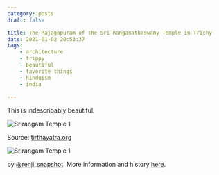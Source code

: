 ```yaml
---
category: posts
draft: false

title: The Rajagopuram of the Sri Ranganathaswamy Temple in Trichy
date: 2021-01-02 20:53:37
tags:
    - architecture
    - trippy
    - beautiful
    - favorite things
    - hinduism
    - india
    
---
```


This is indescribably beautiful. 

![Srirangam Temple 1](/misc/s/srirangam.jpg)

Source: [tirthayatra.org](https://www.tirthayatra.org/)

![Srirangam Temple 1](/misc/s/srirangam-2.jpg)

by [@renji_snapshot](https://www.flickr.com/photos/renji_snapshot/33698055525). More information and history [here](https://www.tirthayatra.org/srirangam-temple/).
